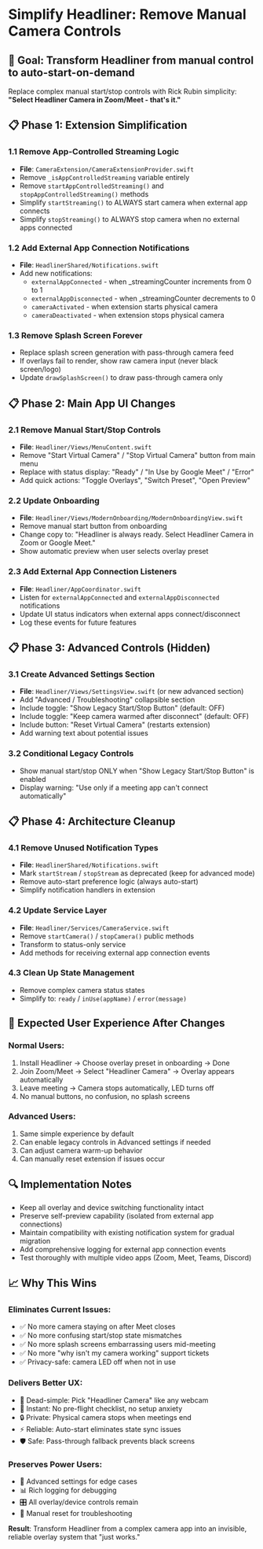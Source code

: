 # Simplify Headliner: Remove Manual Camera Controls

## 🎯 **Goal**: Transform Headliner from manual control to auto-start-on-demand

Replace complex manual start/stop controls with Rick Rubin simplicity: **"Select Headliner Camera in Zoom/Meet - that's it."**

## 📋 **Phase 1: Extension Simplification**

### **1.1 Remove App-Controlled Streaming Logic**
- **File**: `CameraExtension/CameraExtensionProvider.swift`
- Remove `_isAppControlledStreaming` variable entirely
- Remove `startAppControlledStreaming()` and `stopAppControlledStreaming()` methods
- Simplify `startStreaming()` to ALWAYS start camera when external app connects
- Simplify `stopStreaming()` to ALWAYS stop camera when no external apps connected

### **1.2 Add External App Connection Notifications**  
- **File**: `HeadlinerShared/Notifications.swift`
- Add new notifications:
  - `externalAppConnected` - when _streamingCounter increments from 0 to 1
  - `externalAppDisconnected` - when _streamingCounter decrements to 0
  - `cameraActivated` - when extension starts physical camera
  - `cameraDeactivated` - when extension stops physical camera

### **1.3 Remove Splash Screen Forever**
- Replace splash screen generation with pass-through camera feed
- If overlays fail to render, show raw camera input (never black screen/logo)
- Update `drawSplashScreen()` to draw pass-through camera only

## 📋 **Phase 2: Main App UI Changes**

### **2.1 Remove Manual Start/Stop Controls**
- **File**: `Headliner/Views/MenuContent.swift`
- Remove "Start Virtual Camera" / "Stop Virtual Camera" button from main menu
- Replace with status display: "Ready" / "In Use by Google Meet" / "Error"
- Add quick actions: "Toggle Overlays", "Switch Preset", "Open Preview"

### **2.2 Update Onboarding**
- **File**: `Headliner/Views/ModernOnboarding/ModernOnboardingView.swift`  
- Remove manual start button from onboarding
- Change copy to: "Headliner is always ready. Select Headliner Camera in Zoom or Google Meet."
- Show automatic preview when user selects overlay preset

### **2.3 Add External App Connection Listeners**
- **File**: `Headliner/AppCoordinator.swift`
- Listen for `externalAppConnected` and `externalAppDisconnected` notifications
- Update UI status indicators when external apps connect/disconnect
- Log these events for future features

## 📋 **Phase 3: Advanced Controls (Hidden)**

### **3.1 Create Advanced Settings Section**
- **File**: `Headliner/Views/SettingsView.swift` (or new advanced section)
- Add "Advanced / Troubleshooting" collapsible section
- Include toggle: "Show Legacy Start/Stop Button" (default: OFF)
- Include toggle: "Keep camera warmed after disconnect" (default: OFF) 
- Include button: "Reset Virtual Camera" (restarts extension)
- Add warning text about potential issues

### **3.2 Conditional Legacy Controls**
- Show manual start/stop ONLY when "Show Legacy Start/Stop Button" is enabled
- Display warning: "Use only if a meeting app can't connect automatically"

## 📋 **Phase 4: Architecture Cleanup**

### **4.1 Remove Unused Notification Types**
- **File**: `HeadlinerShared/Notifications.swift`
- Mark `startStream` / `stopStream` as deprecated (keep for advanced mode)
- Remove auto-start preference logic (always auto-start)
- Simplify notification handlers in extension

### **4.2 Update Service Layer**
- **File**: `Headliner/Services/CameraService.swift` 
- Remove `startCamera()` / `stopCamera()` public methods
- Transform to status-only service
- Add methods for receiving external app connection events

### **4.3 Clean Up State Management**
- Remove complex camera status states
- Simplify to: `ready` / `inUse(appName)` / `error(message)`

## 🎯 **Expected User Experience After Changes**

### **Normal Users:**
1. Install Headliner → Choose overlay preset in onboarding → Done
2. Join Zoom/Meet → Select "Headliner Camera" → Overlay appears automatically
3. Leave meeting → Camera stops automatically, LED turns off
4. No manual buttons, no confusion, no splash screens

### **Advanced Users:**
1. Same simple experience by default
2. Can enable legacy controls in Advanced settings if needed
3. Can adjust camera warm-up behavior
4. Can manually reset extension if issues occur

## 🔍 **Implementation Notes**
- Keep all overlay and device switching functionality intact
- Preserve self-preview capability (isolated from external app connections)
- Maintain compatibility with existing notification system for gradual migration
- Add comprehensive logging for external app connection events
- Test thoroughly with multiple video apps (Zoom, Meet, Teams, Discord)

## 📈 **Why This Wins**

### **Eliminates Current Issues:**
- ✅ No more camera staying on after Meet closes
- ✅ No more confusing start/stop state mismatches  
- ✅ No more splash screens embarrassing users mid-meeting
- ✅ No more "why isn't my camera working" support tickets
- ✅ Privacy-safe: camera LED off when not in use

### **Delivers Better UX:**
- 🎯 Dead-simple: Pick "Headliner Camera" like any webcam
- 🚀 Instant: No pre-flight checklist, no setup anxiety
- 🔒 Private: Physical camera stops when meetings end
- ⚡ Reliable: Auto-start eliminates state sync issues
- 🛡️ Safe: Pass-through fallback prevents black screens

### **Preserves Power Users:**
- 🔧 Advanced settings for edge cases
- 📊 Rich logging for debugging  
- 🎛️ All overlay/device controls remain
- 🔄 Manual reset for troubleshooting

**Result**: Transform Headliner from a complex camera app into an invisible, reliable overlay system that "just works."